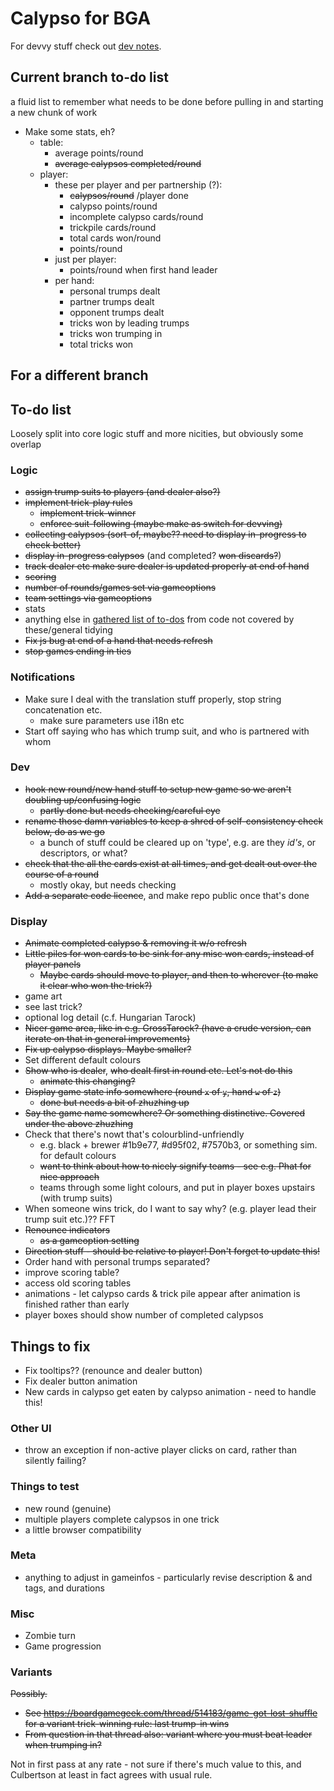 # Calypso for BGA

For devvy stuff check out [dev notes](misc/dev.md).

## Current branch to-do list

a fluid list to remember what needs to be done before pulling in and starting a new chunk of work

* Make some stats, eh?
  * table:
    * average points/round
    * ~~average calypsos completed/round~~
  * player:
    * these per player and per partnership (?):
      * ~~calypsos/round~~ /player done
      * calypso points/round
      * incomplete calypso cards/round
      * trickpile cards/round
      * total cards won/round
      * points/round
    * just per player:
      * points/round when first hand leader
    * per hand:
      * personal trumps dealt
      * partner trumps dealt
      * opponent trumps dealt
      * tricks won by leading trumps
      * tricks won trumping in
      * total tricks won

## For a different branch

## To-do list

Loosely split into core logic stuff and more nicities, but obviously some overlap

### Logic

* ~~assign trump suits to players (and dealer also?)~~
* ~~implement trick-play rules~~
  * ~~implement trick-winner~~
  * ~~enforce suit-following (maybe make as switch for devving)~~
* ~~collecting calypsos (sort-of, maybe?? need to display in-progress to check better)~~
* ~~display in-progress calypsos~~ (and completed? ~~won discards?~~)
* ~~track dealer etc make sure dealer is updated properly at end of hand~~
* ~~scoring~~
* ~~number of rounds/games set via gameoptions~~
* ~~team settings via gameoptions~~
* stats
* anything else in [gathered list of to-dos](misc/todo_list) from code not covered by these/general tidying
* ~~Fix js bug at end of a hand that needs refresh~~
* ~~stop games ending in ties~~

### Notifications

* Make sure I deal with the translation stuff properly, stop string concatenation etc.
  * make sure parameters use i18n etc
* Start off saying who has which trump suit, and who is partnered with whom

### Dev

* ~~hook new round/new hand stuff to setup new game so we aren't doubling up/confusing logic~~
  * ~~partly done but needs checking/careful eye~~
* ~~rename those damn variables to keep a shred of self-consistency check below, do as we go~~
  *  a bunch of stuff could be cleared up on 'type', e.g. are they _id's_, or descriptors, or what?
* ~~check that the all the cards exist at all times, and get dealt out over the course of a round~~
  * mostly okay, but needs checking
* ~~Add a separate code licence~~, and make repo public once that's done

### Display

* ~~Animate completed calypso & removing it w/o refresh~~
* ~~Little piles for won cards to be sink for any misc won cards, instead of player panels~~
  * ~~Maybe cards should move to player, and then to wherever (to make it clear who won the trick?)~~
* game art
* see last trick?
* optional log detail (c.f. Hungarian Tarock)
* ~~Nicer game area, like in e.g. GrossTarock? (have a crude version, can iterate on that in general improvements)~~
* ~~Fix up calypso displays. Maybe smaller?~~
* Set different default colours
* ~~Show who is dealer~~, ~~who dealt first in round etc. Let's not do this~~
  * ~~animate this changing?~~
* ~~Display game state info somewhere (round `x` of `y`, hand `w` of `z`)~~
  * ~~done but needs a bit of zhuzhing up~~
* ~~Say the game name somewhere? Or something distinctive. Covered under the above zhuzhing~~
* Check that there's nowt that's colourblind-unfriendly
  * e.g. black + brewer #1b9e77, #d95f02, #7570b3, or something sim. for default colours
  * ~~want to think about how to nicely signify teams - see e.g. Phat for nice approach~~
  * teams through some light colours, and put in player boxes upstairs (with trump suits)
* When someone wins trick, do I want to say why? (e.g. player lead their trump suit etc.)?? FFT
* ~~Renounce indicators~~
  * ~~as a gameoption setting~~
* ~~Direction stuff - should be relative to player! Don't forget to update this!~~
* Order hand with personal trumps separated?
* improve scoring table?
* access old scoring tables
* animations - let calypso cards & trick pile appear after animation is finished rather than early
* player boxes should show number of completed calypsos
## Things to fix

* Fix tooltips?? (renounce and dealer button)
* Fix dealer button animation
* New cards in calypso get eaten by calypso animation - need to handle this!

### Other UI

* throw an exception if non-active player clicks on card, rather than silently failing?

### Things to test

* new round (genuine)
* multiple players complete calypsos in one trick
* a little browser compatibility

### Meta

* anything to adjust in gameinfos - particularly revise description & and tags, and durations

### Misc

* Zombie turn
* Game progression

### Variants

~~Possibly.~~

* ~~See https://boardgamegeek.com/thread/514183/game-got-lost-shuffle for a variant trick-winning rule: last trump-in wins~~
* ~~From question in that thread also: variant where you must beat leader when trumping in?~~

Not in first pass at any rate - not sure if there's much value to this, and Culbertson at least in fact agrees with usual rule.
